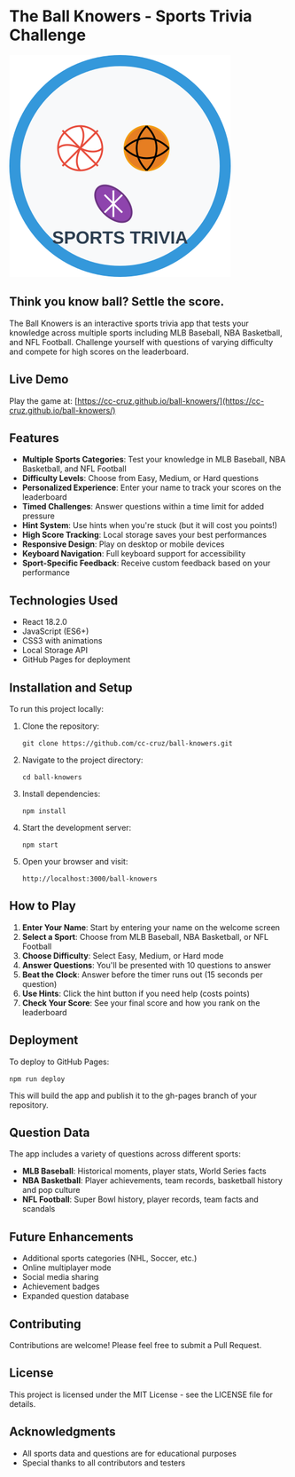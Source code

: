 # The Ball Knowers - Sports Trivia Challenge

![The Ball Knowers Logo](public/images/sports-trivia-logo.svg)

## Think you know ball? Settle the score.

The Ball Knowers is an interactive sports trivia app that tests your knowledge across multiple sports including MLB Baseball, NBA Basketball, and NFL Football. Challenge yourself with questions of varying difficulty and compete for high scores on the leaderboard.

## Live Demo

Play the game at: [https://cc-cruz.github.io/ball-knowers/](https://cc-cruz.github.io/ball-knowers/)

## Features

- **Multiple Sports Categories**: Test your knowledge in MLB Baseball, NBA Basketball, and NFL Football
- **Difficulty Levels**: Choose from Easy, Medium, or Hard questions
- **Personalized Experience**: Enter your name to track your scores on the leaderboard
- **Timed Challenges**: Answer questions within a time limit for added pressure
- **Hint System**: Use hints when you're stuck (but it will cost you points!)
- **High Score Tracking**: Local storage saves your best performances
- **Responsive Design**: Play on desktop or mobile devices
- **Keyboard Navigation**: Full keyboard support for accessibility
- **Sport-Specific Feedback**: Receive custom feedback based on your performance

## Technologies Used

- React 18.2.0
- JavaScript (ES6+)
- CSS3 with animations
- Local Storage API
- GitHub Pages for deployment

## Installation and Setup

To run this project locally:

1. Clone the repository:
   ```
   git clone https://github.com/cc-cruz/ball-knowers.git
   ```

2. Navigate to the project directory:
   ```
   cd ball-knowers
   ```

3. Install dependencies:
   ```
   npm install
   ```

4. Start the development server:
   ```
   npm start
   ```

5. Open your browser and visit:
   ```
   http://localhost:3000/ball-knowers
   ```

## How to Play

1. **Enter Your Name**: Start by entering your name on the welcome screen
2. **Select a Sport**: Choose from MLB Baseball, NBA Basketball, or NFL Football
3. **Choose Difficulty**: Select Easy, Medium, or Hard mode
4. **Answer Questions**: You'll be presented with 10 questions to answer
5. **Beat the Clock**: Answer before the timer runs out (15 seconds per question)
6. **Use Hints**: Click the hint button if you need help (costs points)
7. **Check Your Score**: See your final score and how you rank on the leaderboard

## Deployment

To deploy to GitHub Pages:

```
npm run deploy
```

This will build the app and publish it to the gh-pages branch of your repository.

## Question Data

The app includes a variety of questions across different sports:

- **MLB Baseball**: Historical moments, player stats, World Series facts
- **NBA Basketball**: Player achievements, team records, basketball history and pop culture
- **NFL Football**: Super Bowl history, player records, team facts and scandals

## Future Enhancements

- Additional sports categories (NHL, Soccer, etc.)
- Online multiplayer mode
- Social media sharing
- Achievement badges
- Expanded question database

## Contributing

Contributions are welcome! Please feel free to submit a Pull Request.

## License

This project is licensed under the MIT License - see the LICENSE file for details.

## Acknowledgments

- All sports data and questions are for educational purposes
- Special thanks to all contributors and testers
